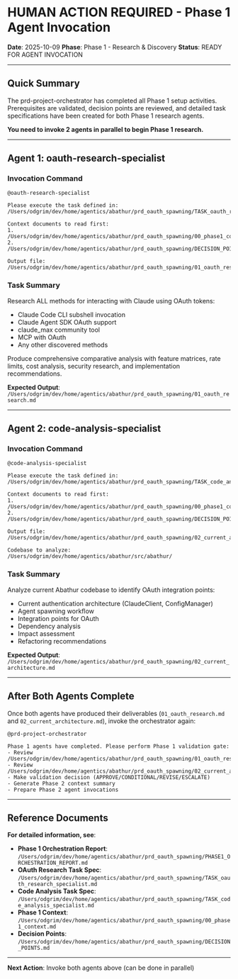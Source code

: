 # HUMAN ACTION REQUIRED - Phase 1 Agent Invocation

**Date**: 2025-10-09
**Phase**: Phase 1 - Research & Discovery
**Status**: READY FOR AGENT INVOCATION

---

## Quick Summary

The prd-project-orchestrator has completed all Phase 1 setup activities. Prerequisites are validated, decision points are reviewed, and detailed task specifications have been created for both Phase 1 research agents.

**You need to invoke 2 agents in parallel to begin Phase 1 research.**

---

## Agent 1: oauth-research-specialist

### Invocation Command

```
@oauth-research-specialist

Please execute the task defined in:
/Users/odgrim/dev/home/agentics/abathur/prd_oauth_spawning/TASK_oauth_research_specialist.md

Context documents to read first:
1. /Users/odgrim/dev/home/agentics/abathur/prd_oauth_spawning/00_phase1_context.md
2. /Users/odgrim/dev/home/agentics/abathur/prd_oauth_spawning/DECISION_POINTS.md

Output file:
/Users/odgrim/dev/home/agentics/abathur/prd_oauth_spawning/01_oauth_research.md
```

### Task Summary
Research ALL methods for interacting with Claude using OAuth tokens:
- Claude Code CLI subshell invocation
- Claude Agent SDK OAuth support
- claude_max community tool
- MCP with OAuth
- Any other discovered methods

Produce comprehensive comparative analysis with feature matrices, rate limits, cost analysis, security research, and implementation recommendations.

**Expected Output**: `/Users/odgrim/dev/home/agentics/abathur/prd_oauth_spawning/01_oauth_research.md`

---

## Agent 2: code-analysis-specialist

### Invocation Command

```
@code-analysis-specialist

Please execute the task defined in:
/Users/odgrim/dev/home/agentics/abathur/prd_oauth_spawning/TASK_code_analysis_specialist.md

Context documents to read first:
1. /Users/odgrim/dev/home/agentics/abathur/prd_oauth_spawning/00_phase1_context.md
2. /Users/odgrim/dev/home/agentics/abathur/prd_oauth_spawning/DECISION_POINTS.md

Output file:
/Users/odgrim/dev/home/agentics/abathur/prd_oauth_spawning/02_current_architecture.md

Codebase to analyze:
/Users/odgrim/dev/home/agentics/abathur/src/abathur/
```

### Task Summary
Analyze current Abathur codebase to identify OAuth integration points:
- Current authentication architecture (ClaudeClient, ConfigManager)
- Agent spawning workflow
- Integration points for OAuth
- Dependency analysis
- Impact assessment
- Refactoring recommendations

**Expected Output**: `/Users/odgrim/dev/home/agentics/abathur/prd_oauth_spawning/02_current_architecture.md`

---

## After Both Agents Complete

Once both agents have produced their deliverables (`01_oauth_research.md` and `02_current_architecture.md`), invoke the orchestrator again:

```
@prd-project-orchestrator

Phase 1 agents have completed. Please perform Phase 1 validation gate:
- Review /Users/odgrim/dev/home/agentics/abathur/prd_oauth_spawning/01_oauth_research.md
- Review /Users/odgrim/dev/home/agentics/abathur/prd_oauth_spawning/02_current_architecture.md
- Make validation decision (APPROVE/CONDITIONAL/REVISE/ESCALATE)
- Generate Phase 2 context summary
- Prepare Phase 2 agent invocations
```

---

## Reference Documents

**For detailed information, see**:
- **Phase 1 Orchestration Report**: `/Users/odgrim/dev/home/agentics/abathur/prd_oauth_spawning/PHASE1_ORCHESTRATION_REPORT.md`
- **OAuth Research Task Spec**: `/Users/odgrim/dev/home/agentics/abathur/prd_oauth_spawning/TASK_oauth_research_specialist.md`
- **Code Analysis Task Spec**: `/Users/odgrim/dev/home/agentics/abathur/prd_oauth_spawning/TASK_code_analysis_specialist.md`
- **Phase 1 Context**: `/Users/odgrim/dev/home/agentics/abathur/prd_oauth_spawning/00_phase1_context.md`
- **Decision Points**: `/Users/odgrim/dev/home/agentics/abathur/prd_oauth_spawning/DECISION_POINTS.md`

---

**Next Action**: Invoke both agents above (can be done in parallel)
